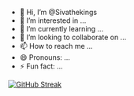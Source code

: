 - 👋 Hi, I’m @Sivathekings
- 👀 I’m interested in ...
- 🌱 I’m currently learning ...
- 💞️ I’m looking to collaborate on ...
- 📫 How to reach me ...
- 😄 Pronouns: ...
- ⚡ Fun fact: ...

<!---
Sivathekings/Sivathekings is a ✨ special ✨ repository because its `README.md` (this file) appears on your GitHub profile.
You can click the Preview link to take a look at your changes.
--->





<a href="https://git.io/streak-stats"><img src="https://github-readme-streak-stats.herokuapp.com?user=nandhaxd&theme=blue-green&border_radius=10&ring=EB0E0E&background=000000&border=FFFFFF&fire=EB0000&currStreakNum=FFFFFF&sideNums=EBEBEB&stroke=EBD15C&currStreakLabel=6DEBE9&sideLabels=7AFF36&dates=8D85FF&excludeDaysLabel=EB16AF" alt="GitHub Streak" /></a>

